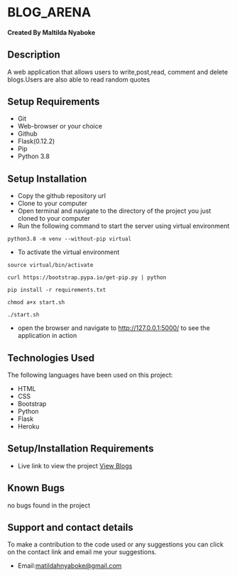 # BLOG_ARENA

#### Created By Maltilda Nyaboke

## Description

A web application that allows users to write,post,read, comment and delete blogs.Users are also able to read random quotes 
## Setup Requirements

- Git
- Web-browser or your choice
- Github
- Flask(0.12.2)
- Pip
- Python 3.8

## Setup Installation

- Copy the github repository url
- Clone to your computer
- Open terminal and navigate to the directory of the project you just cloned to your computer
- Run the following command to start the server using virtual environment

```
python3.8 -m venv --without-pip virtual
```

- To activate the virtual environment

```
source virtual/bin/activate
```

```
curl https://bootstrap.pypa.io/get-pip.py | python
```

```
pip install -r requirements.txt
```

```
chmod a+x start.sh 
```

```
./start.sh
```

- open the browser and navigate to http://127.0.0.1:5000/ to see the application in action

## Technologies Used

The following languages have been used on this project:

- HTML
- CSS
- Bootstrap
- Python
- Flask
- Heroku

## Setup/Installation Requirements

- Live link to view the project <a target="_blank" href="https://blog_arena.herokuapp.com/">View Blogs</a>


## Known Bugs

 no bugs found in the project

## Support and contact details 

To make a contribution to the code used or any suggestions you can click on the contact link and email me your suggestions.

- Email:matildahnyaboke@gmail.com